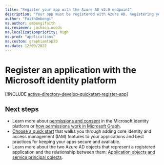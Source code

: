 ```yaml
---
title: "Register your app with the Azure AD v2.0 endpoint"
description: "Your app must be registered with Azure AD. Registering your app establishes a unique application ID and other values that your app uses to authenticate with Azure AD and get tokens."
author: "FaithOmbongi"
ms.author: ombongifaith
ms.reviewer: jackson.woods
ms.localizationpriority: high
ms.prod: "applications"
ms.custom: graphiamtop20
ms.date: 12/09/2022
---
```


# Register an application with the Microsoft identity platform

[!INCLUDE [active-directory-develop-quickstart-register-app](~/../azure_docs/includes/active-directory-develop-quickstart-register-app.md)]

## Next steps

- Learn more about [permissions and consent](/azure/active-directory/develop/v2-permissions-and-consent) in the Microsoft identity platform or [how permissions work in Microsoft Graph](permissions-overview.md).
- [Choose a quick start](/azure/active-directory/develop/#get-started) that walks you through adding core identity and access management (IAM) features to your applications and best practices for keeping your apps secure and available.
- Learn more about the two Azure AD objects that represent a registered application and the relationship between them: [Application objects and service principal objects](/azure/active-directory/develop/app-objects-and-service-principals).
